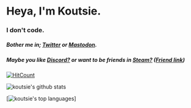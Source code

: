 # Heya, I'm Koutsie.

### I don't code.

##### Bother me in; [Twitter](https://twitter.com/notkoutsie) or [Mastodon](https://mastodon.technology/@koutsie).
##### Maybe you like [Discord?](https://dsc.bio/ko) or want to be friends in [Steam?](https://steamcommunity.com/id/koutsie/) ([Friend link](https://s.team/p/pvc-bmhq))

[![HitCount](http://hits.dwyl.com/koutsie/koutsie.svg)](http://hits.dwyl.com/koutsie/koutsie)

![koutsie's github stats](https://github-readme-stats.vercel.app/api?username=koutsie&show_icons=true&hide_border=true)

[![koutsie's top languages](https://github-readme-stats.vercel.app/api/top-langs/?username=koutsie&hide=javascript,html&layout=compact)]
